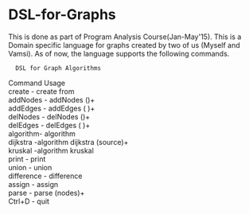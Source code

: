 # DSL-for-Graphs
This is done as part of Program Analysis Course(Jan-May'15).
This is a Domain specific language for graphs created by two of us (Myself and Vamsi).
As of now, the language supports the following commands.

      DSL for Graph Algorithms                                      
 Command        Usage                                               
 create   - create <graphName> from <filename>                      
 addNodes - addNodes <graphName> (<vertexLabel>)+                   
 addEdges - addEdges <graphName> (<fromNode> <toNode> <Weight>)+    
 delNodes - delNodes <graphName> (<VertexLabel>)+                   
 delEdges - delEdges <graphName> (<fromNode> <toNode>)+             
 algorithm- algorithm <graphName> <algorithmName> <otherOptions>    
     dijkstra -algorithm <graphName> dijkstra (source)+             
     kruskal  -algorithm <graphName> kruskal                        
 print   - print <graphName>                                        
 union   - union <graphName1> <graphName2>                          
 difference   - difference <graphName1> <graphName2>                
 assign   - assign <graphName1> <graphName2>                        
 parse    - parse <graphName> <resultantGraphName> (nodes)+         
 Ctrl+D   - quit                                                    
